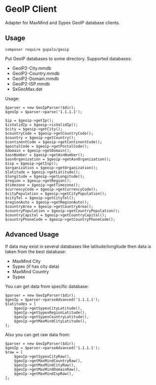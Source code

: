 GeoIP Client
============

Adapter for MaxMind and Sypex GeoIP database clients.

Usage
-----

    composer require gupalo/geoip

Put GeoIP databases to some directory. Supported databases:

* GeoIP2-City.mmdb
* GeoIP2-Country.mmdb
* GeoIP2-Domain.mmdb
* GeoIP2-ISP.mmdb
* SxGeoMax.dat

Usage:

    $parser = new GeoIpParser($dir);
    $geoIp = $parser->parse('1.1.1.1');
    
    $ip = $geoip->getIp();
    $isValidIp = $geoip->isValidIp(); 
    $city = $geoip->getCity(); 
    $countryCode = $geoip->getCountryCode(); 
    $country = $geoip->getCountry(); 
    $continentCode = $geoip->getContinentCode(); 
    $postalCode = $geoip->getPostalCode(); 
    $domain = $geoip->getDomain(); 
    $asnNumber = $geoip->getAsnNumber(); 
    $asnOrganization = $geoip->getAsnOrganization(); 
    $isp = $geoip->getIsp(); 
    $organization = $geoip->getOrganization(); 
    $latitude = $geoip->getLatitude(); 
    $longitude = $geoip->getLongitude(); 
    $region = $geoip->getRegion(); 
    $timezone = $geoip->getTimezone(); 
    $currencyCode = $geoip->getCurrencyCode(); 
    $cityPopulation = $geoip->getCityPopulation(); 
    $cityTel = $geoip->getCityTel(); 
    $regionAuto = $geoip->getRegionAuto(); 
    $countryArea = $geoip->getCountryArea(); 
    $countryPopulation = $geoip->getCountryPopulation(); 
    $countryCapital = $geoip->getCountryCapital(); 
    $countryPhoneCode = $geoip->getCountryPhoneCode();

Advanced Usage
--------------

If data may exist in several databases like latitude/longitude then data is taken from the best database:

* MaxMind City
* Sypex (if has city data)
* MaxMind Country
* Sypex

You can get data from specific database:

    $parser = new GeoIpParser($dir);
    $geoIp = $parser->parseAdvanced('1.1.1.1');
    $latitudes = [
        $geoIp->getSypexCityLatitude(),
        $geoIp->getSypexRegionLatitude(),
        $geoIp->getSypexCountryLatitude(),
        $geoIp->getMaxMindCityLatitude(),
    ];

Also you can get raw data from:

    $parser = new GeoIpParser($dir);
    $geoIp = $parser->parseAdvanced('1.1.1.1');
    $raw = [
        $geoIp->getSypexCityRaw(),
        $geoIp->getMaxMindCountryRaw(),
        $geoIp->getMaxMindCityRaw(),
        $geoIp->getMaxMindDomainRaw(),
        $geoIp->getMaxMindIspRaw(),
    ];
